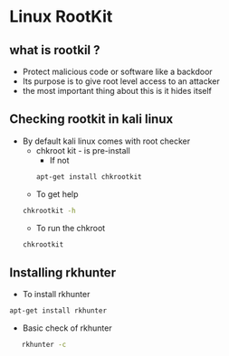 # Linux RootKit
## what is rootkil ?
 - Protect malicious code or software like a backdoor
 -  Its purpose is to give root level access to an attacker 
 -  the most important thing about this is it  hides itself 
 
## Checking rootkit in kali linux 
- By default kali linux comes with root checker 
    - chkroot kit - is pre-install 
      - If not 
      ```bash 
      apt-get install chkrootkit
      ```
    - To get help  
    ```bash 
    chkrootkit -h 
    ```
    - To run the chkroot 
    ```bash 
    chkrootkit 
    ```
 ## Installing rkhunter
 
- To install rkhunter
```bash
apt-get install rkhunter
```
   - Basic check of rkhunter
   ```bash
      rkhunter -c
```
